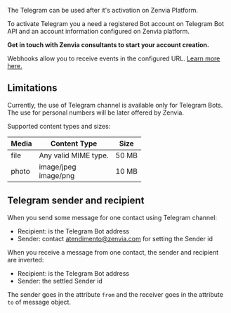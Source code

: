 The Telegram can be used after it's activation on Zenvia Platform.

To activate Telegram you a need a registered Bot account on Telegram Bot API and an account information configured on Zenvia platform.

**Get in touch with Zenvia consultants to start your account creation.**

Webhooks allow you to receive events in the configured URL. [Learn more here.](#tag/Webhooks)

## Limitations

Currently, the use of Telegram channel is available only for Telegram Bots. The use for personal numbers will be later offered by Zenvia.

Supported content types and sizes:

| Media | Content Type | Size |
|---|---|---|
| file | Any valid MIME type. | 50&nbsp;MB |
| photo | image/jpeg<br>image/png | 10&nbsp;MB |

## Telegram sender and recipient

When you send some message for one contact using Telegram channel:

* Recipient: is the Telegram Bot address
* Sender: contact atendimento@zenvia.com for setting the Sender id 

When you receive a message from one contact, the sender and recipient are inverted:

* Recipient: is the Telegram Bot address
* Sender: the settled Sender id

The sender goes in the attribute `from` and the receiver goes in the attribute `to` of message object.